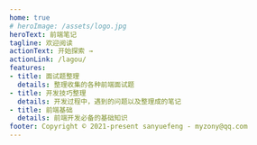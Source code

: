 ```yaml
---
home: true
# heroImage: /assets/logo.jpg
heroText: 前端笔记
tagline: 欢迎阅读
actionText: 开始探索 →
actionLink: /lagou/
features:
- title: 面试题整理
  details: 整理收集的各种前端面试题
- title: 开发技巧整理
  details: 开发过程中，遇到的问题以及整理成的笔记
- title: 前端基础
  details: 前端开发必备的基础知识
footer: Copyright © 2021-present sanyuefeng - myzony@qq.com
---
```

